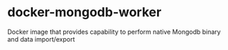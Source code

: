# docker-mongodb-worker
Docker image that provides capability to perform native Mongodb binary and data import/export
